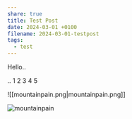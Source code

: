 ```yaml
---
share: true
title: Test Post
date: 2024-03-01 +0100
filename: 2024-03-01-testpost
tags:
  - test
---
```


Hello..

..
1
2
3
4
5

![[mountainpain.png|mountainpain.png]]


![mountainpain](images/obsidian/2021/Bild1.png)